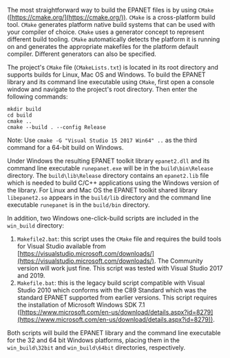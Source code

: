 The most straightforward way to build the EPANET files is by using `CMake` ([https://cmake.org/](https://cmake.org/)). `CMake` is a cross-platform build tool. `CMake` generates platform native build systems that can be used with your compiler of choice. `CMake` uses a generator concept to represent different build tooling. `CMake` automatically detects the platform it is running on and generates the appropriate makefiles for the platform default compiler. Different generators can also be specified.

The project's `CMake` file (`CMakeLists.txt`) is located in its root directory and supports builds for Linux, Mac OS and Windows. To build the EPANET library and its command line executable using `CMake`, first open a console window and navigate to the project's root directory. Then enter the following commands:
```
mkdir build
cd build
cmake ..
cmake --build . --config Release
```
Note: Use `cmake -G "Visual Studio 15 2017 Win64" ..` as the third command for a 64-bit build on Windows.

Under Windows the resulting EPANET toolkit library `epanet2.dll` and its command line executable `runepanet.exe` will be in the `build\bin\Release` directory. The `build\lib\Release` directory contains an `epanet2.lib` file which is needed to build C/C++ applications using the Windows version of the library. For Linux and Mac OS the EPANET toolkit shared library `libepanet2.so` appears in the `build/lib` directory and the command line executable `runepanet` is in the `build/bin` directory. 

In addition, two Windows one-click-build scripts are included in the `win_build` directory:
1. `Makefile2.bat`: this script uses the `CMake` file and requires the build tools for Visual Studio available from [https://visualstudio.microsoft.com/downloads/](https://visualstudio.microsoft.com/downloads/). The Community version will work just fine. This script was tested with Visual Studio 2017 and 2019.
2. `Makefile.bat`: this is the legacy build script compatible with Visual Studio 2010 which conforms with the C89 Standard which was the standard EPANET supported from earlier versions. This script requires the installation of Microsoft Windows SDK 7.1 ([https://www.microsoft.com/en-us/download/details.aspx?id=8279](https://www.microsoft.com/en-us/download/details.aspx?id=8279)).
 
Both scripts will build the EPANET library and the command line executable for the 32 and 64 bit Windows platforms, placing them in the `win_build\32bit` and `win_build\64bit` directories, respectively.